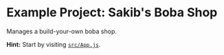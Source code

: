# Example Project: Sakib's Boba Shop
Manages a build-your-own boba shop.

**Hint:** Start by visiting [`src/App.js`](src/App.js).